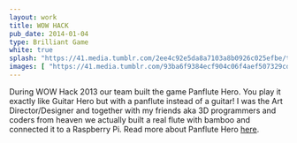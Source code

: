 ```yaml
---
layout: work
title: WOW HACK 
pub_date: 2014-01-04
type: Brilliant Game
white: true
splash: "https://41.media.tumblr.com/2ee4c92e5da8a7103a8b0926c025efbe/tumblr_noodpuUxpi1snf70wo1_1280.png"
images: [ "https://41.media.tumblr.com/93ba6f9384ecf904c06f4aef507329cd/tumblr_noo8989S5Y1snf70wo1_400.png", "https://41.media.tumblr.com/eebbf9daa129768bb3fbca8731c79268/tumblr_noo8989S5Y1snf70wo2_400.png" ]
---
```

During WOW Hack 2013 our team built the game Panflute Hero. You play it exactly like Guitar Hero but with a panflute instead of a guitar! I was the Art Director/Designer and together with my friends aka 3D programmers and coders from heaven we actually built a real flute with bamboo and connected it to a Raspberry Pi. Read more about Panflute Hero [here](http://www.raspberrypi.org/archives/5924).





